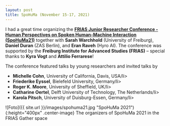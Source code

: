 ```yaml
---
layout: post
title: SpoHuMa (November 15-17, 2021)
---
```


I had a great time organizing the <strong><a href="https://www.frias.uni-freiburg.de/de/veranstaltungen/nachwuchskonferenzen/SpoHuMa21" target="_blank" rel="noopener">FRIAS Junior Researcher Conference - Human Perspectives on Spoken Human-Machine Interaction (SpoHuMa21)</a></strong> 
together with <strong>Sarah Warchhold</strong> (University of Freiburg), <strong>Daniel Duran</strong> (ZAS Berlin), and <strong>Eran Raveh</strong> (Hyro AI). 
The conference was supported by the <strong>Freiburg Institute for Advanced Studies (FRIAS)</strong> – special thanks to <strong>Kyra Vogt</strong> and <strong>Attilio Ferrarese</strong>!

The conference featured talks by young researchers and invited talks by 

<ul>
  <li><strong>Michelle Cohn</strong>, University of California, Davis, USA/li>
  <li><strong>Friederike Eyssel</strong>, Bielefeld University, Germany/li>
  <li><strong>Roger K. Moore</strong>, University of Sheffield, UK/li>
  <li><strong>Catharine Oertel</strong>, Delft University of Technology, The Netherlands/li>
  <li><strong>Karola Pitsch</strong>, University of Duisburg-Essen, Germany/li>
</ul> 

![Foto]({{ site.url }}/images/spohuma21.jpg "SpoHuMa 2021"){:height="400px" .center-image}
The organizers of SpoHuMa 2021 in the FRIAS Gather space
